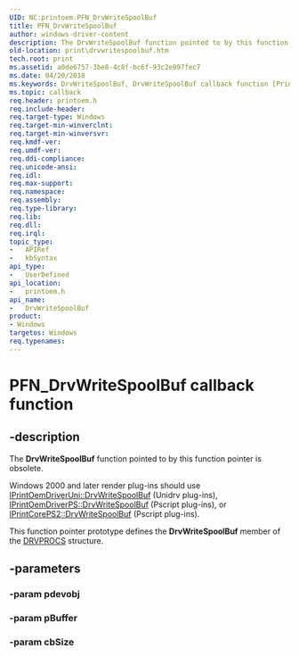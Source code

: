 ```yaml
---
UID: NC:printoem.PFN_DrvWriteSpoolBuf
title: PFN_DrvWriteSpoolBuf
author: windows-driver-content
description: The DrvWriteSpoolBuf function pointed to by this function pointer is obsolete.
old-location: print\drvwritespoolbuf.htm
tech.root: print
ms.assetid: a0de6757-3be8-4c8f-bc6f-93c2e097fec7
ms.date: 04/20/2018
ms.keywords: DrvWriteSpoolBuf, DrvWriteSpoolBuf callback function [Print Devices], PFN_DrvWriteSpoolBuf, PFN_DrvWriteSpoolBuf callback, print.drvwritespoolbuf, print_obsoletefunctions_06e6fe98-5851-4c2e-863a-5afe735321fb.xml, printoem/DrvWriteSpoolBuf
ms.topic: callback
req.header: printoem.h
req.include-header: 
req.target-type: Windows
req.target-min-winverclnt: 
req.target-min-winversvr: 
req.kmdf-ver: 
req.umdf-ver: 
req.ddi-compliance: 
req.unicode-ansi: 
req.idl: 
req.max-support: 
req.namespace: 
req.assembly: 
req.type-library: 
req.lib: 
req.dll: 
req.irql: 
topic_type:
-	APIRef
-	kbSyntax
api_type:
-	UserDefined
api_location:
-	printoem.h
api_name:
-	DrvWriteSpoolBuf
product:
- Windows
targetos: Windows
req.typenames: 
---
```


# PFN_DrvWriteSpoolBuf callback function


## -description


The <b>DrvWriteSpoolBuf</b> function pointed to by this function pointer is obsolete.

 Windows 2000 and later render plug-ins should use <a href="https://msdn.microsoft.com/library/windows/hardware/ff553138">IPrintOemDriverUni::DrvWriteSpoolBuf</a> (Unidrv plug-ins), <a href="https://msdn.microsoft.com/library/windows/hardware/ff553103">IPrintOemDriverPS::DrvWriteSpoolBuf</a> (Pscript plug-ins), or <a href="https://msdn.microsoft.com/library/windows/hardware/ff552978">IPrintCorePS2::DrvWriteSpoolBuf</a> (Pscript plug-ins). 

This function pointer prototype defines the <b>DrvWriteSpoolBuf</b> member of the <a href="https://msdn.microsoft.com/library/windows/hardware/ff548571">DRVPROCS</a> structure.


## -parameters




### -param pdevobj


### -param pBuffer


### -param cbSize

